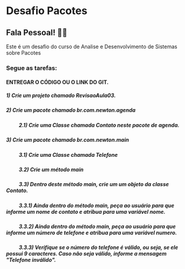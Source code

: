# Desafio Pacotes
## Fala Pessoal! 👋🏽
 Este é um desafio do curso de Analise e Desenvolvimento de Sistemas sobre Pacotes <br/>


### Segue as tarefas:

#### ENTREGAR O CÓDIGO OU O LINK DO GIT.

##### 1) Crie um projeto chamado RevisaoAula03.

##### 2) Crie um pacote chamado br.com.newton.agenda

##### &emsp; &emsp; 2.1) Crie uma Classe chamada Contato neste pacote de agenda.

##### 3) Crie um pacote chamado br.com.newton.main

##### &emsp; &emsp; 3.1) Crie uma Classe chamada Telefone

##### &emsp; &emsp; 3.2) Crie um método main

##### &emsp; &emsp; 3.3) Dentro deste método main, crie um um objeto da classe Contato.

##### &emsp; &emsp; 3.3.1) Ainda dentro do método main, peça ao usuário para que informe um nome de contato e atribua para uma variável nome.

##### &emsp; &emsp; 3.3.2) Ainda dentro do método main, peça ao usuário para que informe um número de telefone e atribua para uma variável numero.

##### &emsp; &emsp; 3.3.3) Verifique se o número do telefone é válido, ou seja, se ele possui 9 caracteres. Caso não seja válido, informe a mensagem "Telefone inválido".

